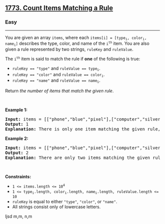 <h2><a href="https://leetcode.com/problems/count-items-matching-a-rule/">1773. Count Items Matching a Rule</a></h2><h3>Easy</h3><hr><div><p>You are given an array <code>items</code>, where each <code>items[i] = [type<sub>i</sub>, color<sub>i</sub>, name<sub>i</sub>]</code> describes the type, color, and name of the <code>i<sup>th</sup></code> item. You are also given a rule represented by two strings, <code>ruleKey</code> and <code>ruleValue</code>.</p>

<p>The <code>i<sup>th</sup></code> item is said to match the rule if <strong>one</strong> of the following is true:</p>

<ul>
	<li><code>ruleKey == "type"</code> and <code>ruleValue == type<sub>i</sub></code>.</li>
	<li><code>ruleKey == "color"</code> and <code>ruleValue == color<sub>i</sub></code>.</li>
	<li><code>ruleKey == "name"</code> and <code>ruleValue == name<sub>i</sub></code>.</li>
</ul>

<p>Return <em>the number of items that match the given rule</em>.</p>

<p>&nbsp;</p>
<p><strong>Example 1:</strong></p>

<pre><strong>Input:</strong> items = [["phone","blue","pixel"],["computer","silver","lenovo"],["phone","gold","iphone"]], ruleKey = "color", ruleValue = "silver"
<strong>Output:</strong> 1
<strong>Explanation:</strong> There is only one item matching the given rule, which is ["computer","silver","lenovo"].
</pre>

<p><strong>Example 2:</strong></p>

<pre><strong>Input:</strong> items = [["phone","blue","pixel"],["computer","silver","phone"],["phone","gold","iphone"]], ruleKey = "type", ruleValue = "phone"
<strong>Output:</strong> 2
<strong>Explanation:</strong> There are only two items matching the given rule, which are ["phone","blue","pixel"] and ["phone","gold","iphone"]. Note that the item ["computer","silver","phone"] does not match.</pre>

<p>&nbsp;</p>
<p><strong>Constraints:</strong></p>

<ul>
	<li><code>1 &lt;= items.length &lt;= 10<sup>4</sup></code></li>
	<li><code>1 &lt;= type<sub>i</sub>.length, color<sub>i</sub>.length, name<sub>i</sub>.length, ruleValue.length &lt;= 10</code></li>
	<li><code>ruleKey</code> is equal to either <code>"type"</code>, <code>"color"</code>, or <code>"name"</code>.</li>
	<li>All strings consist only of lowercase letters.</li>
</ul>
</div>






ljsd
m,m,
n,m
